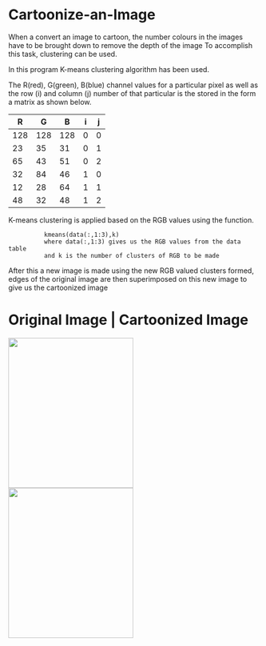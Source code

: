 # Cartoonize-an-Image
When a convert an image to cartoon, the number colours in the images have to be brought down to remove the depth of the image
To accomplish this task, clustering can be used.

In this program K-means clustering algorithm has been used.

The R(red), G(green), B(blue) channel values for a particular pixel as well as the row (i)  and column (j) number of that particular is the stored in the form a matrix as shown below.


R | G | B | i | j 
--- | --- | --- | --- |---
128 | 128 | 128 | 0 | 0
23  | 35  |	31  | 0 | 1
65 | 43 | 51 | 0 | 2
32 | 84 | 46 | 1 | 0
12 | 28 | 64 | 1 | 1
48 | 32 | 48 | 1 | 2

K-means clustering is applied based on the RGB values using the function.

              kmeans(data(:,1:3),k)
              where data(:,1:3) gives us the RGB values from the data table
              and k is the number of clusters of RGB to be made 
             
After this a new image is made using the new RGB valued clusters formed, edges of the original image are then superimposed on this new image to give us the cartoonized image

# Original Image | Cartoonized Image 
<p align="center">
  <img align="left" img width="250" height="300" src="https://user-images.githubusercontent.com/52586921/61807580-72079c80-ae57-11e9-9dc6-a60a21bef059.jpg">
</p>


<p align="center">
  <img align="left" img width="250" height="300" src="https://user-images.githubusercontent.com/52586921/61808138-797b7580-ae58-11e9-9c16-3ee2e849e789.jpg">
</p>











